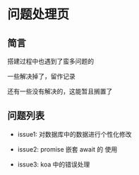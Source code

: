 # 问题处理页

## 简言

 搭建过程中也遇到了蛮多问题的

 一些解决掉了，留作记录

 还有一些没有解决的，这能暂且搁置了

## 问题列表

* issue1: 对数据库中的数据进行个性化修改

* issue2: promise 嵌套 await 的 使用

* issue3: koa 中的错误处理

